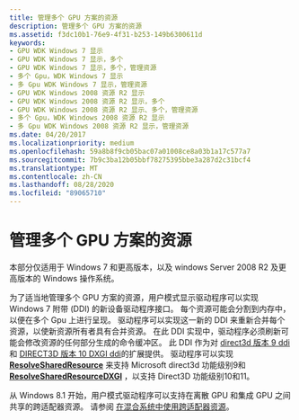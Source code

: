 ```yaml
---
title: 管理多个 GPU 方案的资源
description: 管理多个 GPU 方案的资源
ms.assetid: f3dc10b1-76e9-4f31-b253-149b6300611d
keywords:
- GPU WDK Windows 7 显示
- GPU WDK Windows 7 显示，多个
- GPU WDK Windows 7 显示，多个，管理资源
- 多个 Gpu，WDK Windows 7 显示
- 多 Gpu WDK Windows 7 显示，管理资源
- GPU WDK Windows 2008 资源 R2 显示
- GPU WDK Windows 2008 资源 R2 显示，多个
- GPU WDK Windows 2008 资源 R2 显示、多个，管理资源
- 多个 Gpu，WDK Windows 2008 资源 R2 显示
- 多 Gpu WDK Windows 2008 资源 R2 显示，管理资源
ms.date: 04/20/2017
ms.localizationpriority: medium
ms.openlocfilehash: 59a8b8f9cb05bac07a01008ce8a03b1a17c577a7
ms.sourcegitcommit: 7b9c3ba12b05bbf78275395bbe3a287d2c31bcf4
ms.translationtype: MT
ms.contentlocale: zh-CN
ms.lasthandoff: 08/28/2020
ms.locfileid: "89065710"
---
```

# <a name="managing-resources-for-multiple-gpu-scenarios"></a>管理多个 GPU 方案的资源


本部分仅适用于 Windows 7 和更高版本，以及 windows Server 2008 R2 及更高版本的 Windows 操作系统。

为了适当地管理多个 GPU 方案的资源，用户模式显示驱动程序可以实现 Windows 7 附带 (DDI) 的新设备驱动程序接口。 每个资源可能会分割到内存中，以便在多个 Gpu 上进行呈现。 驱动程序可以实现这一新的 DDI 来重新合并每个资源，以使新资源所有者具有合并资源。 在此 DDI 实现中，驱动程序必须刷新可能会修改资源的任何部分生成的命令缓冲区。 此 DDI 作为对 [direct3d 版本 9 ddi](/windows-hardware/drivers/ddi/d3dumddi/index) 和 [DIRECT3D 版本 10 DXGI ddi](/windows-hardware/drivers/ddi/index)的扩展提供。 驱动程序可以实现 [**ResolveSharedResource**](/windows-hardware/drivers/ddi/d3dumddi/nc-d3dumddi-pfnd3dddi_resolvesharedresource) 来支持 Microsoft direct3d 功能级别9和 [**ResolveSharedResourceDXGI**](/windows-hardware/drivers/ddi/dxgiddi/ns-dxgiddi-dxgi1_1_ddi_base_functions) ，以支持 Direct3D 功能级别10和11。

从 Windows 8.1 开始，用户模式驱动程序可以支持在离散 GPU 和集成 GPU 之间共享的跨适配器资源。 请参阅 [在混合系统中使用跨适配器资源](using-cross-adapter-resources-in-a-hybrid-system.md)。

 

